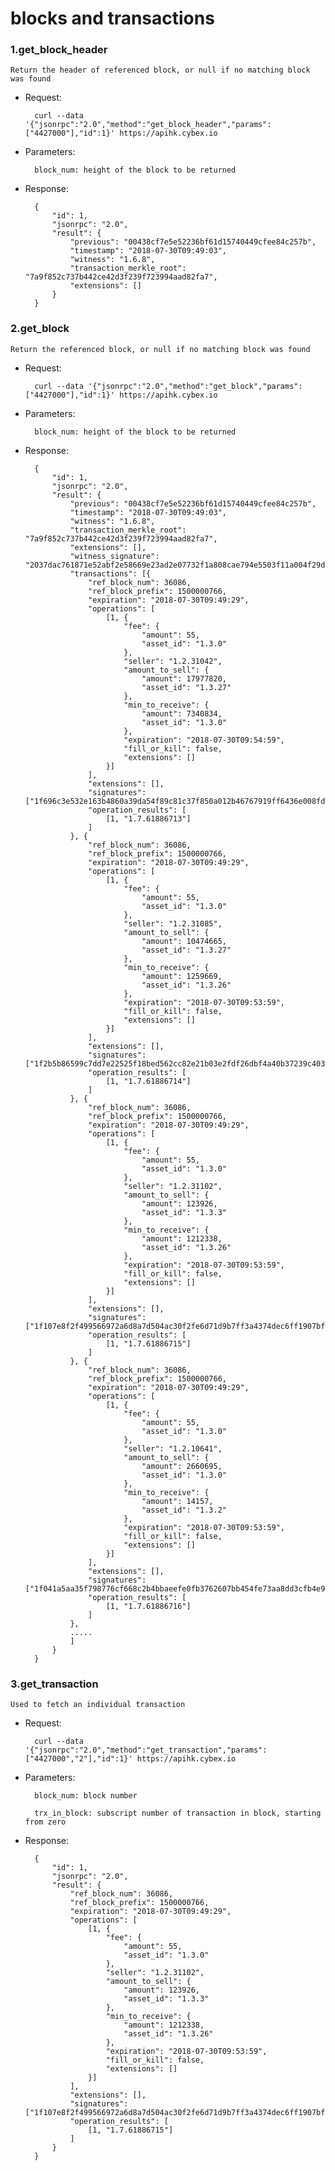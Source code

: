 # blocks and transactions

### 1.get\_block_header

`Return the header of referenced block, or null if no matching block was found`

* Request:

		curl --data '{"jsonrpc":"2.0","method":"get_block_header","params":["4427000"],"id":1}' https://apihk.cybex.io

* Parameters:

		block_num: height of the block to be returned

* Response:

		{
			"id": 1,
			"jsonrpc": "2.0",
			"result": {
				"previous": "00438cf7e5e52236bf61d15740449cfee84c257b",
				"timestamp": "2018-07-30T09:49:03",
				"witness": "1.6.8",
				"transaction_merkle_root": "7a9f852c737b442ce42d3f239f723994aad82fa7",
				"extensions": []
			}
		}


### 2.get_block

`Return the referenced block, or null if no matching block was found`

* Request:

		curl --data '{"jsonrpc":"2.0","method":"get_block","params":["4427000"],"id":1}' https://apihk.cybex.io

* Parameters:

		block_num: height of the block to be returned

* Response:

		{
			"id": 1,
			"jsonrpc": "2.0",
			"result": {
				"previous": "00438cf7e5e52236bf61d15740449cfee84c257b",
				"timestamp": "2018-07-30T09:49:03",
				"witness": "1.6.8",
				"transaction_merkle_root": "7a9f852c737b442ce42d3f239f723994aad82fa7",
				"extensions": [],
				"witness_signature": "2037dac761871e52abf2e58669e23ad2e07732f1a808cae794e5503f11a004f29d3d8689eb922fdce556034cc3cd6b6785da3109f5ec6aa0ae21368a84e54db296",
				"transactions": [{
					"ref_block_num": 36086,
					"ref_block_prefix": 1500000766,
					"expiration": "2018-07-30T09:49:29",
					"operations": [
						[1, {
							"fee": {
								"amount": 55,
								"asset_id": "1.3.0"
							},
							"seller": "1.2.31042",
							"amount_to_sell": {
								"amount": 17977820,
								"asset_id": "1.3.27"
							},
							"min_to_receive": {
								"amount": 7340834,
								"asset_id": "1.3.0"
							},
							"expiration": "2018-07-30T09:54:59",
							"fill_or_kill": false,
							"extensions": []
						}]
					],
					"extensions": [],
					"signatures": ["1f696c3e532e163b4860a39da54f89c81c37f850a012b46767919ff6436e008fd939d992df4442894205a1582452dfd23aae8c2446d4ea0ef9e031fc0d036cfe80"],
					"operation_results": [
						[1, "1.7.61886713"]
					]
				}, {
					"ref_block_num": 36086,
					"ref_block_prefix": 1500000766,
					"expiration": "2018-07-30T09:49:29",
					"operations": [
						[1, {
							"fee": {
								"amount": 55,
								"asset_id": "1.3.0"
							},
							"seller": "1.2.31085",
							"amount_to_sell": {
								"amount": 10474665,
								"asset_id": "1.3.27"
							},
							"min_to_receive": {
								"amount": 1259669,
								"asset_id": "1.3.26"
							},
							"expiration": "2018-07-30T09:53:59",
							"fill_or_kill": false,
							"extensions": []
						}]
					],
					"extensions": [],
					"signatures": ["1f2b5b86599c7dd7e22525f18bed562cc82e21b03e2fdf26dbf4a40b37239c403a014d3086cbee64f3f114372ed36dce75b3a45e2d2b48a1b5dfcbfe825a7d9cc5"],
					"operation_results": [
						[1, "1.7.61886714"]
					]
				}, {
					"ref_block_num": 36086,
					"ref_block_prefix": 1500000766,
					"expiration": "2018-07-30T09:49:29",
					"operations": [
						[1, {
							"fee": {
								"amount": 55,
								"asset_id": "1.3.0"
							},
							"seller": "1.2.31102",
							"amount_to_sell": {
								"amount": 123926,
								"asset_id": "1.3.3"
							},
							"min_to_receive": {
								"amount": 1212338,
								"asset_id": "1.3.26"
							},
							"expiration": "2018-07-30T09:53:59",
							"fill_or_kill": false,
							"extensions": []
						}]
					],
					"extensions": [],
					"signatures": ["1f107e8f2f499566972a6d8a7d504ac30f2fe6d71d9b7ff3a4374dec6ff1907bfb4b8ef2ab06695a7c15baa386a24c4400fcd577a3b0fc54172e038755bd9d674b"],
					"operation_results": [
						[1, "1.7.61886715"]
					]
				}, {
					"ref_block_num": 36086,
					"ref_block_prefix": 1500000766,
					"expiration": "2018-07-30T09:49:29",
					"operations": [
						[1, {
							"fee": {
								"amount": 55,
								"asset_id": "1.3.0"
							},
							"seller": "1.2.10641",
							"amount_to_sell": {
								"amount": 2660695,
								"asset_id": "1.3.0"
							},
							"min_to_receive": {
								"amount": 14157,
								"asset_id": "1.3.2"
							},
							"expiration": "2018-07-30T09:53:59",
							"fill_or_kill": false,
							"extensions": []
						}]
					],
					"extensions": [],
					"signatures": ["1f041a5aa35f798776cf668c2b4bbaeefe0fb3762607bb454fe73aa8dd3cfb4e9b3a386cc2e2a2e47e575ab9f173d8931acbedf65547a244c9ee65b2f48dc7cf8b"],
					"operation_results": [
						[1, "1.7.61886716"]
					]
				},
				.....
				]
			}
		}

### 3.get_transaction

`Used to fetch an individual transaction`

* Request:

		curl --data '{"jsonrpc":"2.0","method":"get_transaction","params":["4427000","2"],"id":1}' https://apihk.cybex.io

* Parameters:

		block_num: block number

		trx_in_block: subscript number of transaction in block, starting from zero

* Response:

		{
			"id": 1,
			"jsonrpc": "2.0",
			"result": {
				"ref_block_num": 36086,
				"ref_block_prefix": 1500000766,
				"expiration": "2018-07-30T09:49:29",
				"operations": [
					[1, {
						"fee": {
							"amount": 55,
							"asset_id": "1.3.0"
						},
						"seller": "1.2.31102",
						"amount_to_sell": {
							"amount": 123926,
							"asset_id": "1.3.3"
						},
						"min_to_receive": {
							"amount": 1212338,
							"asset_id": "1.3.26"
						},
						"expiration": "2018-07-30T09:53:59",
						"fill_or_kill": false,
						"extensions": []
					}]
				],
				"extensions": [],
				"signatures": ["1f107e8f2f499566972a6d8a7d504ac30f2fe6d71d9b7ff3a4374dec6ff1907bfb4b8ef2ab06695a7c15baa386a24c4400fcd577a3b0fc54172e038755bd9d674b"],
				"operation_results": [
					[1, "1.7.61886715"]
				]
			}
		}



